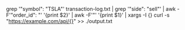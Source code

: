 grep '"symbol": "TSLA"' transaction-log.txt | grep '"side": "sell"' | awk -F'"order_id": "' '{print $2}' | awk -F'"' '{print $1}' | xargs -I {} curl -s "https://example.com/api/{}" >> ./output.txt